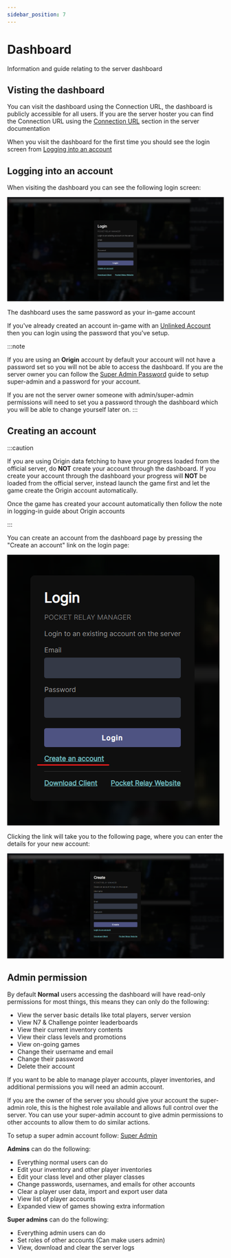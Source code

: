 ```yaml
---
sidebar_position: 7
---
```


# Dashboard

Information and guide relating to the server dashboard

## Visting the dashboard

You can visit the dashboard using the Connection URL, the dashboard is publicly accessible for all users. If you are the
server hoster you can find the Connection URL using the [Connection URL](executable#4-connection-url) section in the server documentation

When you visit the dashboard for the first time you should see the login screen from [Logging into an account](#logging-into-an-account)

## Logging into an account

When visiting the dashboard you can see the following login screen:

![Dashboard Login](./img/dashboard-login.png)

The dashboard uses the same password as your in-game account

If you've already created an account in-game with an [Unlinked Account](../client/unlinked-accounts.md) then you can login using the 
password that you've setup.

:::note

If you are using an **Origin** account by default your account will not have a password set so you will not be able to access the dashboard.
If you are the server owner you can follow the [Super Admin Password](configuration.md#super-password) guide to setup super-admin and a password for your account. 

If you are not the server owner someone with admin/super-admin permissions will need to set you a password through the dashboard which you will be able to change yourself later on.
:::


## Creating an account

:::caution

If you are using Origin data fetching to have your progress loaded from the official server, do **NOT** create your account through the dashboard. 
If you create your account through the dashboard your progress will **NOT** be loaded from the official server, instead launch the game first and let the
game create the Origin account automatically.

Once the game has created your account automatically then follow the note in logging-in guide about Origin accounts

:::

You can create an account from the dashboard page by pressing the "Create an account" link on the login page:

![Dashboard login create link](./img/dashboard-login-create.png)

Clicking the link will take you to the following page, where you can enter the details for your new account:

![Dashboard Create](./img/dashboard-create.png)


## Admin permission

By default **Normal** users accessing the dashboard will have read-only permissions for most things, this means they can only do the following:

- View the server basic details like total players, server version
- View N7 & Challenge pointer leaderboards
- View their current inventory contents 
- View their class levels and promotions
- View on-going games 
- Change their username and email
- Change their password
- Delete their account

If you want to be able to manage player accounts, player inventories, and additional permissions you will need an admin account.

If you are the owner of the server you should give your account the super-admin role, this is the highest role available and allows full control over the server. You can use your super-admin account to give admin permissions to other accounts to allow them to do similar actions.

To setup a super admin account follow: [Super Admin](configuration.md#super-admin)

**Admins** can do the following:
- Everything normal users can do
- Edit your inventory and other player inventories
- Edit your class level and other player classes
- Change passwords, usernames, and emails for other accounts
- Clear a player user data, import and export user data
- View list of player accounts
- Expanded view of games showing extra information

**Super admins** can do the following:
- Everything admin users can do
- Set roles of other accounts (Can make users admin)
- View, download and clear the server logs

